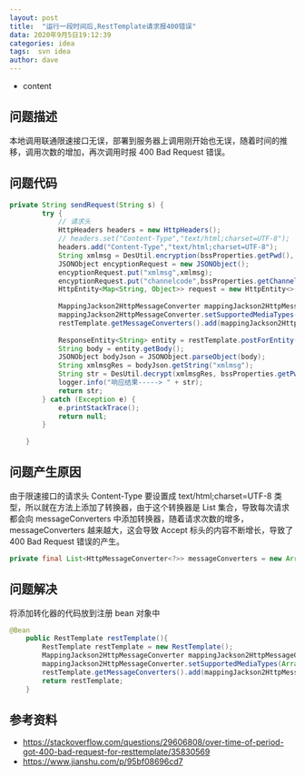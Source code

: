 ```yaml
---
layout: post
title:  "运行一段时间后,RestTemplate请求报400错误"
data: 2020年9月5日19:12:39
categories: idea
tags:  svn idea
author: dave
---
```


* content
## 问题描述
本地调用联通限速接口无误，部署到服务器上调用刚开始也无误，随着时间的推移，调用次数的增加，再次调用时报 400 Bad Request 错误。




## 问题代码
```java
private String sendRequest(String s) {
		try {
			// 请求头
			HttpHeaders headers = new HttpHeaders();
			// headers.set("Content-Type","text/html;charset=UTF-8");
			headers.add("Content-Type","text/html;charset=UTF-8");
			String xmlmsg = DesUtil.encryption(bssProperties.getPwd(), s);
			JSONObject encyptionRequest = new JSONObject();
			encyptionRequest.put("xmlmsg",xmlmsg);
			encyptionRequest.put("channelcode",bssProperties.getChannelCode());
			HttpEntity<Map<String, Object>> request = new HttpEntity<>(encyptionRequest, headers);
			
			MappingJackson2HttpMessageConverter mappingJackson2HttpMessageConverter = new MappingJackson2HttpMessageConverter();
			mappingJackson2HttpMessageConverter.setSupportedMediaTypes(Arrays.asList(MediaType.TEXT_HTML));
			restTemplate.getMessageConverters().add(mappingJackson2HttpMessageConverter);
			
			ResponseEntity<String> entity = restTemplate.postForEntity(bssProperties.getUrl(), request,String.class); 
			String body = entity.getBody();
			JSONObject bodyJson = JSONObject.parseObject(body);
			String xmlmsgRes = bodyJson.getString("xmlmsg");
			String str = DesUtil.decrypt(xmlmsgRes, bssProperties.getPwd());
			logger.info("响应结果-----> " + str);
			return str;
		} catch (Exception e) {
			e.printStackTrace();
			return null;
		}	
		
	}
```

## 问题产生原因

由于限速接口的请求头 Content-Type 要设置成 text/html;charset=UTF-8 类型，所以就在方法上添加了转换器，由于这个转换器是 List 集合，导致每次请求都会向 messageConverters 中添加转换器，随着请求次数的增多，messageConverters 越来越大，这会导致 Accept 标头的内容不断增长，导致了 400 Bad Request 错误的产生。  

```java
private final List<HttpMessageConverter<?>> messageConverters = new ArrayList<>();
```

## 问题解决

将添加转化器的代码放到注册 bean 对象中

```java
@Bean
	public RestTemplate restTemplate(){
		RestTemplate restTemplate = new RestTemplate();
		MappingJackson2HttpMessageConverter mappingJackson2HttpMessageConverter = new MappingJackson2HttpMessageConverter();
		mappingJackson2HttpMessageConverter.setSupportedMediaTypes(Arrays.asList(MediaType.TEXT_HTML));
		restTemplate.getMessageConverters().add(mappingJackson2HttpMessageConverter);
		return restTemplate;
	}
```

## 参考资料

- https://stackoverflow.com/questions/29606808/over-time-of-period-got-400-bad-request-for-resttemplate/35830569
- https://www.jianshu.com/p/95bf08696cd7